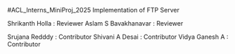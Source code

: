 #ACL_Interns_MiniProj_2025
Implementation of FTP Server

Shrikanth Holla      : Reviewer
Aslam S Bavakhanavar : Reviewer


Srujana Redddy       : Contributor
Shivani A Desai      : Contributor
Vidya Ganesh A       : Contributor
